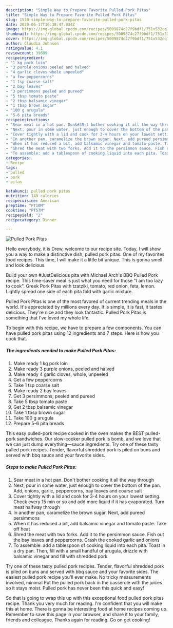 ```yaml
---
description: "Simple Way to Prepare Favorite Pulled Pork Pitas"
title: "Simple Way to Prepare Favorite Pulled Pork Pitas"
slug: 1530-simple-way-to-prepare-favorite-pulled-pork-pitas
date: 2020-06-17T16:38:47.034Z
image: https://img-global.cpcdn.com/recipes/5009874c27f9bdf1/751x532cq70/pulled-pork-pitas-recipe-main-photo.jpg
thumbnail: https://img-global.cpcdn.com/recipes/5009874c27f9bdf1/751x532cq70/pulled-pork-pitas-recipe-main-photo.jpg
cover: https://img-global.cpcdn.com/recipes/5009874c27f9bdf1/751x532cq70/pulled-pork-pitas-recipe-main-photo.jpg
author: Claudia Johnson
ratingvalue: 4.1
reviewcount: 39609
recipeingredient:
- "1 kg pork loin"
- "3 purple onions peeled and halved"
- "4 garlic cloves whole unpeeled"
- "a few peppercorns"
- "1 tsp coarse salt"
- "2 bay leaves"
- "3 persimmons peeled and pureed"
- "5 tbsp tomato paste"
- "2 tbsp balsamic vinegar"
- "1 tbsp brown sugar"
- "100 g arugula"
- "5-6 pita breads"
recipeinstructions:
- "Sear meat in a hot pan. Don&#39;t bother cooking it all the way through"
- "Next, pour in some water, just enough to cover the bottom of the pan. Add, onions, garlic, peppercorns, bay leaves and coarse salt"
- "Cover tightly with a lid and cook for 3-4 hours on your lowest setting. Check every 15 min or so and add more liquid if it has evaporated. Turn meat halfway through"
- "In another pan, caramelize the brown sugar. Next, add pureed persimmons"
- "When it has reduced a bit, add balsamic vinegar and tomato paste. Take off heat"
- "Shred the meat with two forks. Add it to the persimmon sauce. Fish out the bay leaves and peppercorns. Crash the cooked garlic and onions"
- "To assemble: add a tablespoon of cooking liquid into each pita. Toast in a dry pan. Then, fill with a small handful of arugula, drizzle with balsamic vinegar and fill with shredded pork"
categories:
- Recipe
tags:
- pulled
- pork
- pitas

katakunci: pulled pork pitas 
nutrition: 149 calories
recipecuisine: American
preptime: "PT10M"
cooktime: "PT57M"
recipeyield: "2"
recipecategory: Dinner

---
```



![Pulled Pork Pitas](https://img-global.cpcdn.com/recipes/5009874c27f9bdf1/751x532cq70/pulled-pork-pitas-recipe-main-photo.jpg)

Hello everybody, it is Drew, welcome to our recipe site. Today, I will show you a way to make a distinctive dish, pulled pork pitas. One of my favorites food recipes. This time, I will make it a little bit unique. This is gonna smell and look delicious.

Build your own #JustDelicious pita with Michael Arch&#39;s BBQ Pulled Pork recipe. This time-saver meal is just what you need for those &#34;I am too lazy to cook&#34;. Greek Pork Pitas with tzatziki, tomato, red onion, feta, lemon. Lightly spread one side of each pita fold with garlic mixture.

Pulled Pork Pitas is one of the most favored of current trending meals in the world. It's appreciated by millions every day. It is simple, it is fast, it tastes delicious. They're nice and they look fantastic. Pulled Pork Pitas is something that I've loved my whole life.


To begin with this recipe, we have to prepare a few components. You can have pulled pork pitas using 12 ingredients and 7 steps. Here is how you cook that.

<!--inarticleads1-->

##### The ingredients needed to make Pulled Pork Pitas:

1. Make ready 1 kg pork loin
1. Make ready 3 purple onions, peeled and halved
1. Make ready 4 garlic cloves, whole, unpeeled
1. Get a few peppercorns
1. Take 1 tsp coarse salt
1. Make ready 2 bay leaves
1. Get 3 persimmons, peeled and pureed
1. Take 5 tbsp tomato paste
1. Get 2 tbsp balsamic vinegar
1. Take 1 tbsp brown sugar
1. Take 100 g arugula
1. Prepare 5-6 pita breads


This easy pulled-pork recipe cooked in the oven makes the BEST pulled-pork sandwiches. Our slow-cooker pulled pork is bomb, and we love that we can just dump everything—sauce ingredients. Try one of these tasty pulled pork recipes. Tender, flavorful shredded pork is piled on buns and served with bbq sauce and your favorite sides. 

<!--inarticleads2-->

##### Steps to make Pulled Pork Pitas:

1. Sear meat in a hot pan. Don&#39;t bother cooking it all the way through
1. Next, pour in some water, just enough to cover the bottom of the pan. Add, onions, garlic, peppercorns, bay leaves and coarse salt
1. Cover tightly with a lid and cook for 3-4 hours on your lowest setting. Check every 15 min or so and add more liquid if it has evaporated. Turn meat halfway through
1. In another pan, caramelize the brown sugar. Next, add pureed persimmons
1. When it has reduced a bit, add balsamic vinegar and tomato paste. Take off heat
1. Shred the meat with two forks. Add it to the persimmon sauce. Fish out the bay leaves and peppercorns. Crash the cooked garlic and onions
1. To assemble: add a tablespoon of cooking liquid into each pita. Toast in a dry pan. Then, fill with a small handful of arugula, drizzle with balsamic vinegar and fill with shredded pork


Try one of these tasty pulled pork recipes. Tender, flavorful shredded pork is piled on buns and served with bbq sauce and your favorite sides. The easiest pulled pork recipe you&#39;ll ever make. No tricky measurements involved, minimal Put the pulled pork back in the casserole with the juices so it stays moist. Pulled pork has never been this quick and easy! 

So that is going to wrap this up with this exceptional food pulled pork pitas recipe. Thank you very much for reading. I'm confident that you will make this at home. There is gonna be interesting food at home recipes coming up. Remember to save this page in your browser, and share it to your family, friends and colleague. Thanks again for reading. Go on get cooking!
